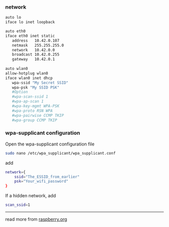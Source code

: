 ### network
```sh
auto lo
iface lo inet loopback

auto eth0
iface eth0 inet static
   address   10.42.0.107
   netmask   255.255.255.0
   network   10.42.0.0
   broadcast 10.42.0.255
   gateway   10.42.0.1
   
auto wlan0
allow-hotplug wlan0
iface wlan0 inet dhcp
   wpa-ssid "My Secret SSID"
   wpa-psk "My SSID PSK"
   #Option
   #wpa-scan-ssid 1
   #wpa-ap-scan 1
   #wpa-key-mgmt WPA-PSK
   #wpa-proto RSN WPA
   #wpa-pairwise CCMP TKIP
   #wpa-group CCMP TKIP

```

### wpa-supplicant configuration

Open the wpa-supplicant configuration file

```sh
sudo nano /etc/wpa_supplicant/wpa_supplicant.conf
```

add
```sh
network={
    ssid="The_ESSID_from_earlier"
    psk="Your_wifi_password"
}
```
If a hidden network, add 
```sh
scan_ssid=1
```

---

read more from [raspberry.org](https://www.raspberrypi.org/documentation/configuration/wireless/wireless-cli.md) 
